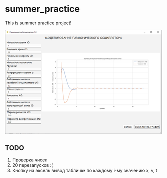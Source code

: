 # summer_practice
This is summer practice project!

![Logo](/src/Example1.png)

## TODO

1. Проверка чисел
2. 20 перезапусков :(
3. Кнопку на эксель вывод таблички по каждому i-му значению x, v, t
